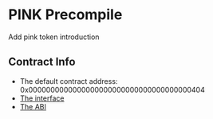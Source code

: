 # PINK Precompile

<!-- TODO -->
Add pink token introduction

## Contract Info

- The default contract address:  0x0000000000000000000000000000000000000404
- [The interface](https://github.com/darwinia-network/darwinia/blob/main/precompile/metadata/sol/asset.sol)
- [The ABI](https://github.com/darwinia-network/darwinia/blob/main/precompile/metadata/sol/asset.sol)